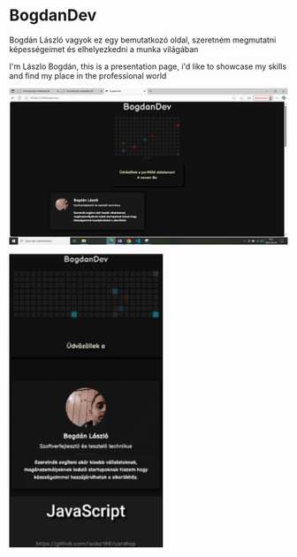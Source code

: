 # BogdanDev
Bogdán László vagyok ez egy bemutatkozó oldal, szeretném megmutatni képességeimet és elhelyezkedni a munka világában

I'm Lászlo Bogdán, this is a presentation page, i'd like to showcase my skills and find my place in the professional world

<img src="site.png" alt="website">

![Demo](20250924_012513.gif)
